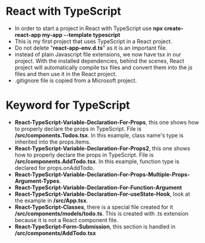 # React with TypeScript
- In order to start a project in React with TypeScript use **npx create-react-app my-app --template typescript**
- This is my first project that uses TypeScript in a React project.
- Do not delete "**react-app-env.d.ts**" as it is an important file.
- instead of plain Javascript file extensions, we now have tsx in our project. With the installed dependencies, behind the scenes, React project will automatically compile tsx files and convert them into the js files and then use it in the React project.
- .gitignore file is copied from a Microsoft project.

# Keyword for TypeScript
- **React-TypeScript-Variable-Declaration-For-Props**, this one shows how to properly declare the props in TypeScript. File is **/src/components.Todos.tsx**. In this example, class name's type is inherited into the props.items.
- **React-TypeScript-Variable-Declaration-For-Props2**, this one shows how to properly declare the props in TypeScript. File is **/src/components.AddTodo.tsx**. In this example, function type is declared for props.onAddTodo.
- **React-TypeScript-Variable-Declaration-For-Props-Multiple-Props-Argument-Types**.
- **React-TypeScript-Variable-Declaration-For-Function-Argument**
- **React-TypeScript-Variable-Declaration-For-useState-Hook**, look at the example in **/src/App.tsx**.
- **React-TypeScript-Classes**, there is a special file created for it **/src/components/models/todo.ts**. This is created with .ts extension because it is not a React component file.
- **React-TypeScript-Form-Submission**, this section is handled in **/src/components/AddTodo.tsx**